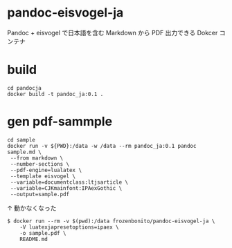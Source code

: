 # pandoc-eisvogel-ja

Pandoc + eisvogel で日本語を含む Markdown から PDF 出力できる Dokcer コンテナ

# build

```
cd pandocja
docker build -t pandoc_ja:0.1 .
```

# gen pdf-sammple

```
cd sample
docker run -v ${PWD}:/data -w /data --rm pandoc_ja:0.1 pandoc sample.md \
 --from markdown \
 --number-sections \
 --pdf-engine=lualatex \
 --template eisvogel \
 --variable=documentclass:ltjsarticle \
 --variable=CJKmainfont:IPAexGothic \
 --output=sample.pdf
```

↑ 動かなくなった

```
$ docker run --rm -v $(pwd):/data frozenbonito/pandoc-eisvogel-ja \
    -V luatexjapresetoptions=ipaex \
    -o sample.pdf \
    README.md
```
